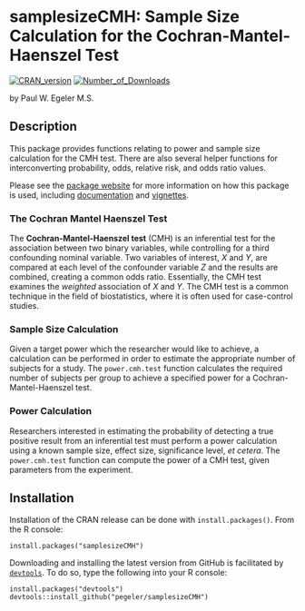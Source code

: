 samplesizeCMH: Sample Size Calculation for the Cochran-Mantel-Haenszel Test
===============

[![CRAN\_version](http://www.r-pkg.org/badges/version/samplesizeCMH)](https://cran.r-project.org/package=samplesizeCMH)
[![Number\_of\_Downloads](https://cranlogs.r-pkg.org/badges/grand-total/samplesizeCMH)](https://cran.r-project.org/package=samplesizeCMH)

by Paul W. Egeler M.S.

## Description
This package provides functions relating to power and sample size calculation
for the CMH test. There are also several helper functions for interconverting
probability, odds, relative risk, and odds ratio values.

Please see the [package website](https://pegeler.github.io/samplesizeCMH/) for more information on how this package is used, including [documentation](https://pegeler.github.io/samplesizeCMH/reference/) and [vignettes](https://pegeler.github.io/samplesizeCMH/vignettes/).

### The Cochran Mantel Haenszel Test

The **Cochran-Mantel-Haenszel test** (CMH) is an inferential test for
the association between two binary variables, while controlling for a third
confounding nominal variable. Two variables of interest, *X* and
*Y*, are compared at each level of the confounder variable *Z* and
the results are combined, creating a common odds ratio. Essentially, the CMH
test examines the *weighted* association of *X* and *Y*. The
CMH test is a common technique in the field of biostatistics, where it is
often used for case-control studies.

### Sample Size Calculation

Given a target power which the researcher would like to achieve, a
calculation can be performed in order to estimate the appropriate number of
subjects for a study. The `power.cmh.test` function calculates
the required number of subjects per group to achieve a specified power for a
Cochran-Mantel-Haenszel test.

### Power Calculation

Researchers interested in estimating the probability of detecting a true
positive result from an inferential test must perform a power calculation
using a known sample size, effect size, significance level, *et cetera*.
The `power.cmh.test` function can compute the power of a CMH test,
given parameters from the experiment.

## Installation

Installation of the CRAN release can be done with `install.packages()`. From the R console:

    install.packages("samplesizeCMH")

Downloading and installing the latest version from GitHub is facilitated by
[`devtools`](https://CRAN.R-project.org/package=devtools).
To do so, type the following into your R console:

    install.packages("devtools")
    devtools::install_github("pegeler/samplesizeCMH")

